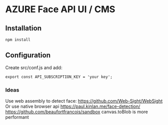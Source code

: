 # AZURE Face API UI / CMS

## Installation

```
npm install
```

## Configuration
Create src/conf.js and add:

```html
export const API_SUBSCRIPTION_KEY = 'your key';
```


### Ideas
Use web assembly to detect face: https://github.com/Web-Sight/WebSight
Or use native browser api https://paul.kinlan.me/face-detection/ https://github.com/beaufortfrancois/sandbox
canvas.toBlob is more performant
